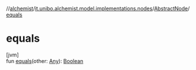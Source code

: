 //[alchemist](../../../index.md)/[it.unibo.alchemist.model.implementations.nodes](../index.md)/[AbstractNode](index.md)/[equals](equals.md)

# equals

[jvm]\
fun [equals](equals.md)(other: [Any](https://kotlinlang.org/api/latest/jvm/stdlib/kotlin/-any/index.html)): [Boolean](https://kotlinlang.org/api/latest/jvm/stdlib/kotlin/-boolean/index.html)
